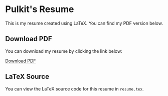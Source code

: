 # Pulkit's Resume

This is my resume created using LaTeX. You can find my PDF version below.

## Download PDF

You can download my resume by clicking the link below:

[Download PDF](http://resume.devpulkit.in)


## LaTeX Source

You can view the LaTeX source code for this resume in `resume.tex`.


